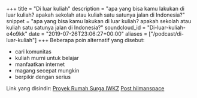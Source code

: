 +++
title = "Di luar kuliah"
description = "apa yang bisa kamu lakukan di luar kuliah? apakah sekolah atau kuliah satu satunya jalan di Indonesia?"
snippet = "apa yang bisa kamu lakukan di luar kuliah? apakah sekolah atau kuliah satu satunya jalan di Indonesia?"
soundcloud_id = "Di-luar-kuliah-e4o9kk"
date = "2019-07-26T23:06:27+00:00"
aliases = ["/podcast/di-luar-kuliah"]
+++ 
Beberapa poin alternatif yang disebut:
- cari komunitas
- kuliah murni untuk belajar
- manfaatkan internet
- magang secepat mungkin
- berpikir dengan serius

Link yang disindir:
[Proyek Rumah Surga IWKZ](http://prs.iwkz.de)
[Post hilmanspace](https://www.instagram.com/p/BzzDCELHr_t/)

